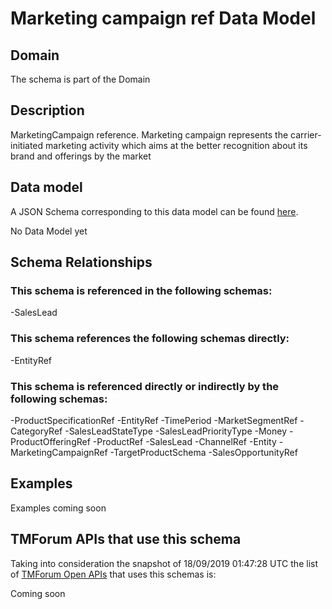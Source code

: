 # Marketing campaign ref Data Model

## Domain

The  schema is part of the  Domain

## Description

MarketingCampaign reference. Marketing campaign represents the carrier-initiated marketing activity which aims at the better recognition about its brand and offerings by the market

## Data model

A JSON Schema corresponding to this data model can be found
[here](https://github.com/tmforum-rand/schemas/blob/master/MarketingSales/MarketingCampaignRef.schema.json).

No Data Model yet

## Schema Relationships

### This schema is referenced in the following schemas:

-SalesLead

### This schema references the following schemas directly:

-EntityRef

### This schema is referenced directly or indirectly by the following schemas:

-ProductSpecificationRef
-EntityRef
-TimePeriod
-MarketSegmentRef
-CategoryRef
-SalesLeadStateType
-SalesLeadPriorityType
-Money
-ProductOfferingRef
-ProductRef
-SalesLead
-ChannelRef
-Entity
-MarketingCampaignRef
-TargetProductSchema
-SalesOpportunityRef



## Examples

Examples coming soon

## TMForum APIs that use this schema

Taking into consideration the snapshot of 18/09/2019 01:47:28 UTC the list of [TMForum Open APIs](https://www.tmforum.org/open-apis/) that uses this schemas is:

Coming soon